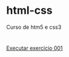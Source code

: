 # html-css
 Curso de htm5 e css3
 #

 <a href="https://https://kasanys.github.io/html-css/exercicios/ex001/index.html">Executar exercício 001</a>